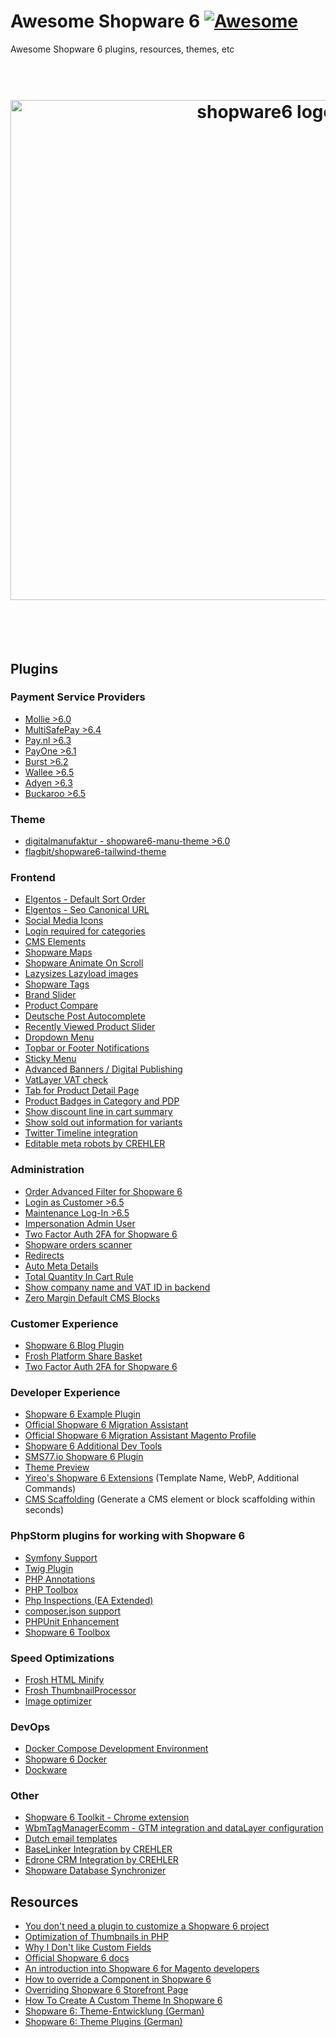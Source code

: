 # Awesome Shopware 6 [![Awesome](https://cdn.rawgit.com/sindresorhus/awesome/d7305f38d29fed78fa85652e3a63e154dd8e8829/media/badge.svg)](https://github.com/elgentos/awesome-shopware6)
Awesome Shopware 6 plugins, resources, themes, etc

<h1 align="center">
	<br>
	<img width="800" src="https://user-images.githubusercontent.com/431360/82080862-a057b080-96e5-11ea-936f-3ef15ba613e4.png?raw=true" alt="shopware6 logo">
	<br>
	<br>
	<br>
</h1>

## Plugins 

### Payment Service Providers
- [Mollie >6.0](https://github.com/mollie/Shopware6)
- [MultiSafePay >6.4](https://github.com/MultiSafepay/shopware6)
- [Pay.nl >6.3](https://github.com/paynl/shopware6-plugin)
- [PayOne >6.1](https://github.com/PAYONE-GmbH/shopware-6)
- [Burst >6.2](https://github.com/felixbrucker/shopware-burst-payment)
- [Wallee >6.5](https://github.com/wallee-payment/shopware-6)
- [Adyen >6.3](https://github.com/Adyen/adyen-shopware6)
- [Buckaroo >6.5](https://github.com/buckaroo-it/Shopware_6)

### Theme
- [digitalmanufaktur - shopware6-manu-theme >6.0](https://github.com/digitalmanufaktur/shopware6-manu-theme)
- [flagbit/shopware6-tailwind-theme](https://github.com/flagbit/shopware6-tailwind-theme)

### Frontend
- [Elgentos - Default Sort Order](https://github.com/elgentos/shopware-default-sort-order)
- [Elgentos - Seo Canonical URL](https://github.com/elgentos/shopware-seo-canonical-url)
- [Social Media Icons](https://github.com/sebastianvolk/shopware-social-media-icons)
- [Login required for categories](https://github.com/Shape-and-Shift/shopware-login-required)
- [CMS Elements](https://github.com/SilvioPahrig/SndCmsExtensions)
- [Shopware Maps](https://github.com/Shape-and-Shift/shopware-maps)
- [Shopware Animate On Scroll](https://github.com/Shape-and-Shift/shopware-aos)
- [Lazysizes Lazyload images](https://github.com/stefanpoensgen/SptecLazyload)
- [Shopware Tags](https://github.com/Shape-and-Shift/shopware-tags)
- [Brand Slider](https://github.com/moorl/plugin-MoorlCmsBrandSlider)
- [Product Compare](https://github.com/FriendsOfShopware/FroshProductCompare)
- [Deutsche Post Autocomplete](https://github.com/netresearch/deutschepost-module-autocomplete-sw6)
- [Recently Viewed Product Slider](https://github.com/vienthuong/RecentlyViewedProduct)
- [Dropdown Menu](https://github.com/sschreier/sschreierDropdownmenu)
- [Topbar or Footer Notifications](https://github.com/sschreier/sschreierTopbarnotifications)
- [Sticky Menu](https://github.com/sschreier/sschreierStickymenu)
- [Advanced Banners / Digital Publishing](https://github.com/runelaenen/shopware6-advanced-banners)
- [VatLayer VAT check](https://github.com/Memo-ict/vatlayer-sw6)
- [Tab for Product Detail Page](https://github.com/sschreier/SschreierTabProductDetailPage)
- [Product Badges in Category and PDP](https://github.com/sschreier/SschreierBadgeNavigationProductDetailPage)
- [Show discount line in cart summary](https://github.com/MelvinAchterhuis/MelvDiscountSummary)
- [Show sold out information for variants](https://github.com/MelvinAchterhuis/MelvSoldOutVariants)
- [Twitter Timeline integration](https://github.com/flagbit/shopware6-twitter)
- [Editable meta robots by CREHLER](https://github.com/crehler/CrehlerMetaRobots)

### Administration
- [Order Advanced Filter for Shopware 6](https://github.com/leduc92/sbuorderadvancedfilter)
- [Login as Customer >6.5](https://github.com/Gainto/JblLoginAsCustomer)
- [Maintenance Log-In >6.5](https://github.com/Gainto/JblMaintenanceLogin)
- [Impersonation Admin User](https://github.com/vienthuong/impersonation)
- [Two Factor Auth 2FA for Shopware 6](https://github.com/runelaenen/shopware6-two-factor-auth)
- [Shopware orders scanner](https://github.com/nikolayk812/shopware-orders-scanner/)
- [Redirects](https://github.com/runelaenen/sw6-redirects)
- [Auto Meta Details](https://github.com/DevertNet/DevertAutoMetaDetails)
- [Total Quantity In Cart Rule](https://github.com/elgentos/shopware-total-qty-in-cart-rule)
- [Show company name and VAT ID in backend](https://github.com/MelvinAchterhuis/MelvCustomerOverview)
- [Zero Margin Default CMS Blocks](https://github.com/MelvinAchterhuis/MelvZeroMarginBlocks)

### Customer Experience
- [Shopware 6 Blog Plugin](https://github.com/ChristopherDosin/Shopware-6-Blog-Plugin)
- [Frosh Platform Share Basket](https://github.com/FriendsOfShopware/FroshPlatformShareBasket)
- [Two Factor Auth 2FA for Shopware 6](https://github.com/runelaenen/shopware6-two-factor-auth)

### Developer Experience
- [Shopware 6 Example Plugin](https://github.com/shopware/swag-docs-bundle-example)
- [Official Shopware 6 Migration Assistant](https://github.com/shopware/SwagMigrationAssistant)
- [Official Shopware 6 Migration Assistant Magento Profile](https://github.com/shopwareLabs/SwagMigrationMagento)
- [Shopware 6 Additional Dev Tools](https://github.com/mmeester/shopware6-dev-tools)
- [SMS77.io Shopware 6 Plugin](https://github.com/sms77io/shopware6-plugin)
- [Theme Preview](https://github.com/hungmac-sw/MacThemePreview)
- [Yireo's Shopware 6 Extensions](https://github.com/yireo-shopware6) (Template Name, WebP, Additional Commands)
- [CMS Scaffolding](https://github.com/Shape-and-Shift/shopware-cms-generator) (Generate a CMS element or block scaffolding within seconds)

### PhpStorm plugins for working with Shopware 6
- [Symfony Support](https://plugins.jetbrains.com/plugin/7219-symfony-support)
- [Twig Plugin](https://plugins.jetbrains.com/plugin/7303-twig)
- [PHP Annotations](https://plugins.jetbrains.com/plugin/7320-php-annotations)
- [PHP Toolbox](https://plugins.jetbrains.com/plugin/8133-php-toolbox)
- [Php Inspections (EA Extended)](https://plugins.jetbrains.com/plugin/7622-php-inspections-ea-extended-)
- [composer.json support](https://plugins.jetbrains.com/plugin/7631-php-composer-json-support)
- [PHPUnit Enhancement](https://plugins.jetbrains.com/plugin/9674-phpunit-enhancement)
- [Shopware 6 Toolbox](https://plugins.jetbrains.com/plugin/17632-shopware-6-toolbox)

### Speed Optimizations
- [Frosh HTML Minify](https://github.com/FriendsOfShopware/FroshPlatformHtmlMinify)
- [Frosh ThumbnailProcessor](https://github.com/FriendsOfShopware/FroshPlatformThumbnailProcessor)
- [Image optimizer](https://github.com/runelaenen/sw6-media-optimizer)

### DevOps
- [Docker Compose Development Environment](https://github.com/JeroenBoersma/docker-compose-development)
- [Shopware 6 Docker](https://github.com/nulllogic/shopware6-docker)
- [Dockware](https://github.com/dockware/dockware)

### Other
- [Shopware 6 Toolkit - Chrome extension](https://chrome.google.com/webstore/detail/meteor-shopware-6-toolkit/onmklnedjfgeaigmkjkldlgpeonpjpnc)
- [WbmTagManagerEcomm - GTM integration and dataLayer configuration](https://github.com/webmatch/WbmTagManagerEcomm)
- [Dutch email templates](https://github.com/elgentos/shopware-dutch-email-templates)
- [BaseLinker Integration by CREHLER](https://github.com/crehler/CrehlerBaseLinker)
- [Edrone CRM Integration by CREHLER](https://github.com/crehler/CrehlerEdroneCRM)
- [Shopware Database Synchronizer](https://github.com/jellesiderius/sw-db-sync)

## Resources
- [You don't need a plugin to customize a Shopware 6 project](https://shyim.me/blog/you-dont-need-a-plugin-to-customize-shopware-6/)
- [Optimization of Thumbnails in PHP](https://shyim.me/blog/thumbnails-and-php/)
- [Why I Don't like Custom Fields](https://shyim.me/blog/custom-fields/)
- [Official Shopware 6 docs](https://docs.shopware.com/en/shopware-platform-dev-en)
- [An introduction into Shopware 6 for Magento developers](https://www.shopware.com/en/news/an-introduction-into-shopware-6-for-magento-developers/)
- [How to override a Component in Shopware 6](https://webkul.com/blog/how-to-override-a-component-in-shopware-6/)
- [Overriding Shopware 6 Storefront Page](https://webkul.com/blog/overriding-shopware-6-storefront-page/)
- [How To Create A Custom Theme In Shopware 6](https://www.bay20.com/how-to-create-a-custom-theme-in-shopware6/)
- [Shopware 6: Theme-Entwicklung (German)](https://www.digitalmanufaktur.com/blog/shopware-6-theme-entwicklung)
- [Shopware 6: Theme Plugins (German)](https://www.the-cake-shop.de/shopware-6-theme-plugins/)
